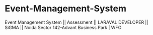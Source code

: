 # Event-Management-System
Event Management System || Assessment || LARAVAL DEVELOPER || SiGMA || Noida Sector 142-Advant Business Park | WFO

